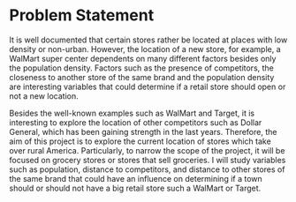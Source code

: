 # Problem Statement

It is well documented that certain stores rather be located at places with low density or non-urban. However, the location of a new store, for example, a WalMart super center dependents on many different factors besides only the population density. Factors such as the presence of competitors, the closeness to another store of the same brand and the population density are interesting variables that could determine if a retail store should open or not a new location. 

Besides the well-known examples such as WalMart and Target, it is interesting to explore the location of other competitors such as Dollar General, which has been gaining strength in the last years. Therefore, the aim of this project is to explore the current location of stores which take over rural America. Particularly, to narrow the scope of the project, it will be focused on grocery stores or stores that sell groceries. I will study variables such as population, distance to competitors, and distance to other stores of the same brand that could have an influence on determining if a town should or should not have a big retail store such a WalMart or Target.
